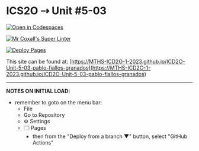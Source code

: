 # ICS2O ⇢ Unit #5-03

[![Open in Codespaces](https://classroom.github.com/assets/launch-codespace-7f7980b617ed060a017424585567c406b6ee15c891e84e1186181d67ecf80aa0.svg)](https://classroom.github.com/open-in-codespaces?assignment_repo_id=14885119)

[![Mr Coxall's Super Linter](https://github.com/MTHS-ICD2O-1-2023/ICD2O-Unit-5-03-pablo-fiallos-granados/workflows/Mr%20Coxall's%20Super%20Linter/badge.svg)](https://github.com/MTHS-ICD2O-1-2023/ICD2O-Unit-5-03-pablo-fiallos-granados/actions)

[![Deploy Pages](https://github.com/MTHS-ICD2O-1-2023/ICD2O-Unit-5-03-pablo-fiallos-granados/workflows/Deploy%20Pages/badge.svg)](https://github.com/MTHS-ICD2O-1-2023/ICD2O-Unit-5-03-pablo-fiallos-granados/actions)

This site can be found at: [https://MTHS-ICD2O-1-2023.github.io/ICD2O-Unit-5-03-pablo-fiallos-granados](https://MTHS-ICD2O-1-2023.github.io/ICD2O-Unit-5-03-pablo-fiallos-granados)

---

**NOTES ON INITIAL LOAD:**
- remember to goto on the menu bar:
  - File
  - Go to Repository
  - ⚙ Settings
  - 🗔 Pages
    - then from the "Deploy from a branch ▼" button, select "GitHub Actions"

